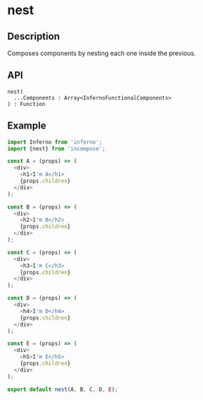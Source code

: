 # nest
## Description
Composes components by nesting each one inside the previous.

## API
```
nest(
  ...Components : Array<InfernoFunctionalComponents>
) : Function
```

## Example
```javascript
import Inferno from 'inferno';
import {nest} from 'incompose';

const A = (props) => (
  <div>
    <h1>I'm A</h1>
    {props.children}
  </div>
);

const B = (props) => (
  <div>
    <h2>I'm B</h2>
    {props.children}
  </div>
);

const C = (props) => (
  <div>
    <h3>I'm C</h3>
    {props.children}
  </div>
);

const D = (props) => (
  <div>
    <h4>I'm D</h4>
    {props.children}
  </div>
);

const E = (props) => (
  <div>
    <h5>I'm E</h5>
    {props.children}
  </div>
);

export default nest(A, B, C, D, E);
```